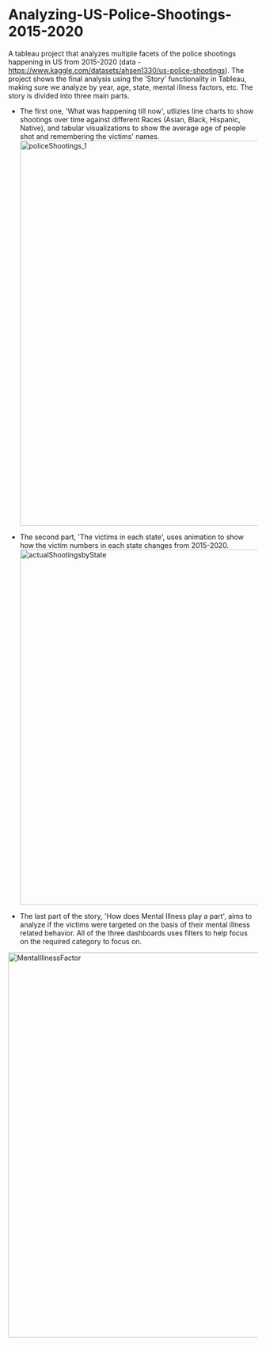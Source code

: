 # Analyzing-US-Police-Shootings-2015-2020
A tableau project that analyzes multiple facets of the police shootings happening in US from 2015-2020 (data - https://www.kaggle.com/datasets/ahsen1330/us-police-shootings). 
The project shows the final analysis using the 'Story' functionality in Tableau, making sure we analyze by year, age, state, mental illness factors, etc. The story is divided into three main parts. 
- The first one, 'What was happening till now', utlizies line charts to show shootings over time against different Races (Asian, Black, Hispanic, Native), and tabular visualizations to show the average age of people shot and remembering the victims' names.
  <img width="776" alt="policeShootings_1" src="https://github.com/user-attachments/assets/33004e9b-e30c-42eb-b38b-03d186e7286e" />
- The second part, 'The victims in each state', uses animation to show how the victim numbers in each state changes from 2015-2020.
  <img width="716" alt="actualShootingsbyState" src="https://github.com/user-attachments/assets/6a65197a-8afc-43f1-9194-59967408b789" />

- The last part of the story, 'How does Mental Illness play a part', aims to analyze if the victims were targeted on the basis of their mental illness related behavior. All of the three dashboards uses filters to help focus on the required category to focus on. 
<img width="776" alt="MentalIllnessFactor" src="https://github.com/user-attachments/assets/ca8d7749-9106-48e4-a4d7-92a01c13f9bf" />
